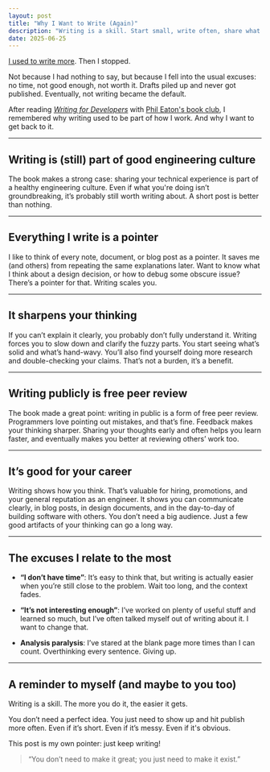```yaml
---
layout: post
title: "Why I Want to Write (Again)"
description: "Writing is a skill. Start small, write often, share what you know, and let your posts become useful pointers, for others and for future you."
date: 2025-06-25
---
```


[I used to write more](/posts/reviving-my-online-presence). Then I stopped.

Not because I had nothing to say, but because I fell into the usual excuses: no time, not good enough, not worth it. Drafts piled up and never got published. Eventually, not writing became the default.

After reading [*Writing for Developers*](https://www.goodreads.com/book/show/219199634-writing-for-developers) with [Phil Eaton's book club](https://eatonphil.com/2025-writing-for-developers.html), I remembered why writing used to be part of how I work. And why I want to get back to it.

---

## Writing is (still) part of good engineering culture

The book makes a strong case: sharing your technical experience is part of a healthy engineering culture. Even if what you're doing isn’t groundbreaking, it’s probably still worth writing about. A short post is better than nothing.

---

## Everything I write is a pointer


I like to think of every note, document, or blog post as a pointer. It saves me (and others) from repeating the same explanations later. Want to know what I think about a design decision, or how to debug some obscure issue? There’s a pointer for that. Writing scales you.

---

## It sharpens your thinking

If you can’t explain it clearly, you probably don’t fully understand it. Writing forces you to slow down and clarify the fuzzy parts. You start seeing what’s solid and what’s hand-wavy. You’ll also find yourself doing more research and double-checking your claims. That’s not a burden, it’s a benefit.

---


## Writing publicly is free peer review

The book made a great point: writing in public is a form of free peer review. Programmers love pointing out mistakes, and that’s fine. Feedback makes your thinking sharper. Sharing your thoughts early and often helps you learn faster, and eventually makes you better at reviewing others’ work too.

---

## It’s good for your career

Writing shows how you think. That’s valuable for hiring, promotions, and your general reputation as an engineer. It shows you can communicate clearly, in blog posts, in design documents, and in the day-to-day of building software with others. You don’t need a big audience. Just a few good artifacts of your thinking can go a long way.

---

## The excuses I relate to the most

- **“I don’t have time”**: It’s easy to think that, but writing is actually easier when you’re still close to the problem. Wait too long, and the context fades.

- **“It’s not interesting enough”**: I’ve worked on plenty of useful stuff and learned so much, but I’ve often talked myself out of writing about it. I want to change that.

- **Analysis paralysis**: I’ve stared at the blank page more times than I can count. Overthinking every sentence. Giving up.

---

## A reminder to myself (and maybe to you too)

Writing is a skill. The more you do it, the easier it gets.

You don’t need a perfect idea. You just need to show up and hit publish more often. Even if it’s short. Even if it’s messy. Even if it's obvious.

This post is my own pointer: just keep writing!

> “You don’t need to make it great; you just need to make it exist.”
